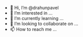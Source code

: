 - 👋 Hi, I’m @drahunpavel
- 👀 I’m interested in ...
- 🌱 I’m currently learning ...
- 💞️ I’m looking to collaborate on ...
- 📫 How to reach me ...

<!---
drahunpavel/drahunpavel is a ✨ special ✨ repository because its `README.md` (this file) appears on your GitHub profile.
You can click the Preview link to take a look at your changes.
--->
